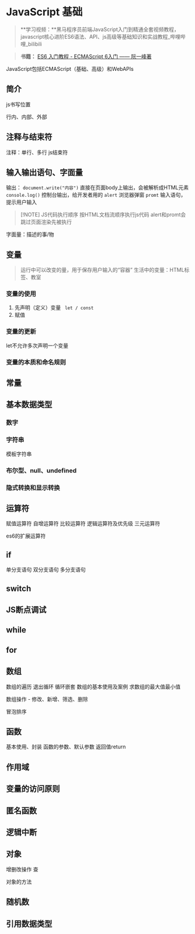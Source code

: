 # JavaScript 基础

> **学习视频：**黑马程序员前端JavaScript入门到精通全套视频教程，javascript核心进阶ES6语法、API、js高级等基础知识和实战教程_哔哩哔哩_bilibili

> **书籍：** [ES6 入门教程 - ECMAScript 6入门 —— 阮一峰著](http://ruanyifeng.com)

JavaScript包括ECMAScript（基础、高级）和WebAPIs

## 简介
js书写位置 

行内、内部、外部
## 注释与结束符

注释：单行、多行
js结束符
## 输入输出语句、字面量

输出：
`document.write("内容")` 直接在页面body上输出，会被解析成HTML元素
`console.log()` 控制台输出，给开发者用的
`alert` 浏览器弹窗
`promt` 输入语句，提示用户输入


> [!NOTE] JS代码执行顺序
> 按HTML文档流顺序执行js代码
> alert和promt会跳过页面渲染先被执行

字面量：描述的事/物
## 变量

> 运行中可以改变的量，用于保存用户输入的“容器”
> 生活中的变量：HTML标签、教室

### 变量的使用

1. 先声明（定义）变量 ` let / const`
2. 赋值

### 变量的更新

let不允许多次声明一个变量
### 变量的本质和命名规则

## 常量

## 基本数据类型

### 数字

### 字符串

模板字符串

### 布尔型、null、undefined

### 隐式转换和显示转换

## 运算符

赋值运算符 自增运算符 比较运算符 逻辑运算符及优先级 三元运算符

es6的扩展运算符

## if

单分支语句 双分支语句 多分支语句

## switch

## JS断点调试

## while

## for

## 数组

数组的遍历 退出循环 循环嵌套 数组的基本使用及案例 求数组的最大值最小值

数组操作 - 修改、新增、筛选、删除

冒泡排序

## 函数

基本使用、封装 函数的参数、默认参数 返回值return

## 作用域

## 变量的访问原则

## 匿名函数

## 逻辑中断

## 对象

增删改操作 查

对象的方法

## 随机数

## 引用数据类型
